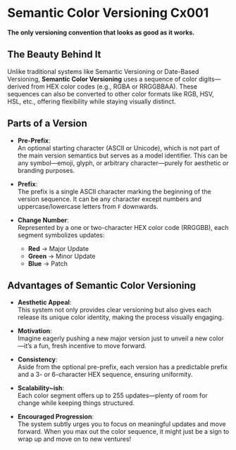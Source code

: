 # Semantic Color Versioning Cx001

**The only versioning convention that looks as good as it works.**

## The Beauty Behind It

Unlike traditional systems like Semantic Versioning or Date-Based Versioning, **Semantic Color Versioning** uses a sequence of color digits—derived from HEX color codes (e.g., RGBA or RRGGBBAA). These sequences can also be converted to other color formats like RGB, HSV, HSL, etc., offering flexibility while staying visually distinct.

## Parts of a Version

- **Pre-Prefix**:  
  An optional starting character (ASCII or Unicode), which is not part of the main version semantics but serves as a model identifier. This can be any symbol—emoji, glyph, or arbitrary character—purely for aesthetic or branding purposes.

- **Prefix**:  
  The prefix is a single ASCII character marking the beginning of the version sequence. It can be any character except numbers and uppercase/lowercase letters from `F` downwards.

- **Change Number**:  
  Represented by a one or two-character HEX color code (RRGGBB), each segment symbolizes updates:
  - **Red** → Major Update  
  - **Green** → Minor Update  
  - **Blue** → Patch

## Advantages of Semantic Color Versioning

- **Aesthetic Appeal**:  
  This system not only provides clear versioning but also gives each release its unique color identity, making the process visually engaging.
  
- **Motivation**:  
  Imagine eagerly pushing a new major version just to unveil a new color—it’s a fun, fresh incentive to move forward.

- **Consistency**:  
  Aside from the optional pre-prefix, each version has a predictable prefix and a 3- or 6-character HEX sequence, ensuring uniformity.

- **Scalability~ish**:  
  Each color segment offers up to 255 updates—plenty of room for change while keeping things structured.

- **Encouraged Progression**:  
  The system subtly urges you to focus on meaningful updates and move forward. When you max out the color sequence, it might just be a sign to wrap up and move on to new ventures!
